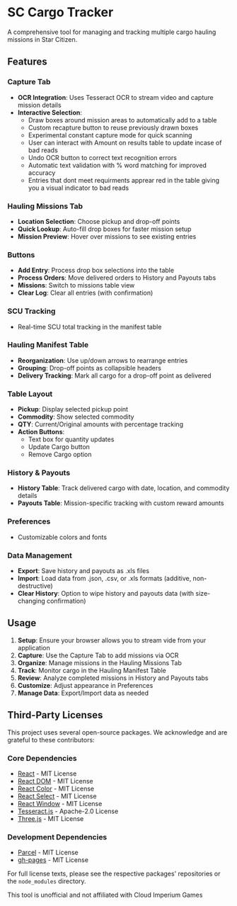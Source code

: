# SC Cargo Tracker

A comprehensive tool for managing and tracking multiple cargo hauling missions in Star Citizen.

## Features

### Capture Tab
- **OCR Integration**: Uses Tesseract OCR to stream video and capture mission details
- **Interactive Selection**: 
  - Draw boxes around mission areas to automatically add to a table
  - Custom recapture button to reuse previously drawn boxes
  - Experimental constant capture mode for quick scanning
  - User can interact with Amount on results table to update incase of bad reads
  - Undo OCR button to correct text recognition errors
  - Automatic text validation with % word matching for improved accuracy
  - Entries that dont meet requirments apprear red in the table giving you a visual indicator to bad reads


### Hauling Missions Tab
- **Location Selection**: Choose pickup and drop-off points
- **Quick Lookup**: Auto-fill drop boxes for faster mission setup
- **Mission Preview**: Hover over missions to see existing entries

### Buttons
- **Add Entry**: Process drop box selections into the table
- **Process Orders**: Move delivered orders to History and Payouts tabs
- **Missions**: Switch to missions table view
- **Clear Log**: Clear all entries (with confirmation)

### SCU Tracking
- Real-time SCU total tracking in the manifest table

### Hauling Manifest Table
- **Reorganization**: Use up/down arrows to rearrange entries
- **Grouping**: Drop-off points as collapsible headers
- **Delivery Tracking**: Mark all cargo for a drop-off point as delivered

### Table Layout
- **Pickup**: Display selected pickup point
- **Commodity**: Show selected commodity
- **QTY**: Current/Original amounts with percentage tracking
- **Action Buttons**:
  - Text box for quantity updates
  - Update Cargo button
  - Remove Cargo option

### History & Payouts
- **History Table**: Track delivered cargo with date, location, and commodity details
- **Payouts Table**: Mission-specific tracking with custom reward amounts

### Preferences
- Customizable colors and fonts

### Data Management
- **Export**: Save history and payouts as .xls files
- **Import**: Load data from .json, .csv, or .xls formats (additive, non-destructive)
- **Clear History**: Option to wipe history and payouts data (with size-changing confirmation)

## Usage
1. **Setup**: Ensure your browser allows you to stream vide from your application
2. **Capture**: Use the Capture Tab to add missions via OCR
3. **Organize**: Manage missions in the Hauling Missions Tab
4. **Track**: Monitor cargo in the Hauling Manifest Table
5. **Review**: Analyze completed missions in History and Payouts tabs
6. **Customize**: Adjust appearance in Preferences
7. **Manage Data**: Export/Import data as needed

## Third-Party Licenses

This project uses several open-source packages. We acknowledge and are grateful to these contributors:

### Core Dependencies
- [React](https://github.com/facebook/react) - MIT License
- [React DOM](https://github.com/facebook/react) - MIT License
- [React Color](https://github.com/casesandberg/react-color) - MIT License
- [React Select](https://github.com/JedWatson/react-select) - MIT License
- [React Window](https://github.com/bvaughn/react-window) - MIT License
- [Tesseract.js](https://github.com/naptha/tesseract.js) - Apache-2.0 License
- [Three.js](https://github.com/mrdoob/three.js) - MIT License

### Development Dependencies
- [Parcel](https://github.com/parcel-bundler/parcel) - MIT License
- [gh-pages](https://github.com/tschaub/gh-pages) - MIT License

For full license texts, please see the respective packages' repositories or the `node_modules` directory.

This tool is unofficial and not affiliated with Cloud Imperium Games